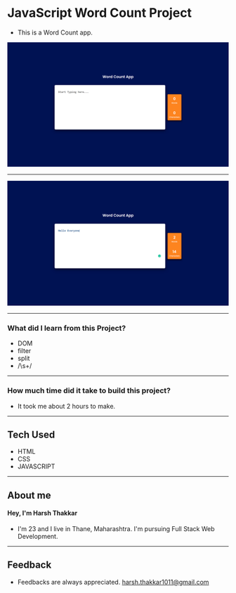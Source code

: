 # **JavaScript Word Count Project**

- This is a Word Count app.


![Word Count](/images/without.png)

---

![Word Count](/images/with.png)

---

### **What did I learn from this Project?**

- DOM
- filter
- split
- /\s+/

---

### **How much time did it take to build this project?**

- It took me about 2 hours to make.

---
## **Tech Used**
- HTML
- CSS
- JAVASCRIPT

---

## **About me**

#### **Hey, I'm Harsh Thakkar**

- I'm 23 and I live in Thane, Maharashtra. I'm pursuing Full Stack Web Development.

---

## **Feedback**
- Feedbacks are always appreciated. harsh.thakkar1011@gmail.com
